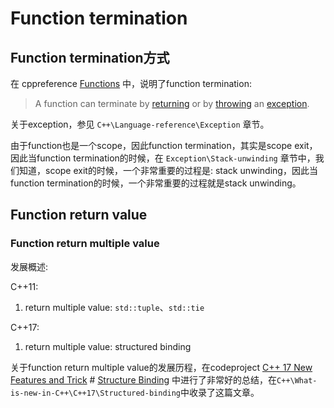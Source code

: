# Function termination



## Function termination方式

在 cppreference [Functions](https://en.cppreference.com/w/cpp/language/functions) 中，说明了function termination: 

> A function can terminate by [returning](https://en.cppreference.com/w/cpp/language/return) or by [throwing](https://en.cppreference.com/w/cpp/language/throw) an [exception](https://en.cppreference.com/w/cpp/language/exceptions).

关于exception，参见 `C++\Language-reference\Exception` 章节。

由于function也是一个scope，因此function termination，其实是scope exit，因此当function termination的时候，在 `Exception\Stack-unwinding` 章节中，我们知道，scope exit的时候，一个非常重要的过程是: stack unwinding，因此当function termination的时候，一个非常重要的过程就是stack unwinding。

## Function return value



### Function return multiple value

发展概述:

C++11:

1) return multiple value: `std::tuple`、`std::tie`

C++17: 

1) return multiple value: structured binding



关于function return multiple value的发展历程，在codeproject [C++ 17 New Features and Trick](https://www.codeproject.com/Articles/5262072/Cplusplus-17-New-Features-and-Trick) # [Structure Binding](https://www.codeproject.com/Articles/5262072/Cplusplus-17-New-Features-and-Trick#Structure%20binding) 中进行了非常好的总结，在`C++\What-is-new-in-C++\C++17\Structured-binding`中收录了这篇文章。